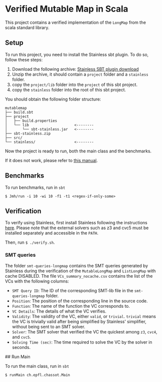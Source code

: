 # Verified Mutable Map in Scala

This project contains a verified implementation of the `LongMap` from the scala standard library.

## Setup

To run this project, you need to install the Stainless sbt plugin. To do so, follow these steps:

1. Download the following archive: [Stainless SBT plugin download]("https://github.com/epfl-lara/stainless/releases/download/v0.9.8.2/sbt-stainless.zip")
2. Unzip the archive, it should contain a `project` folder and a `stainless` folder.
3. copy the `project/lib` folder into the `project` of this sbt project.
4. copy the `stainless` folder into the root of this sbt project.

You should obtain the following folder structure:

```
mutablemap
├── build.sbt
├── project
│   ├── build.properties
│   └── lib                     <--------
│       └── sbt-stainless.jar   <--------
├── sbt-stainless.zip
├── src/
└── stainless/                  <--------
```

Now the project is ready to run, both the main class and the benchmarks.

If it does not work, please refer to [this manual]("https://epfl-lara.github.io/stainless/installation.html#usage-within-an-existing-project").

## Benchmarks

To run benchmarks, run in `sbt`

```$ Jmh/run -i 10 -wi 10 -f1 -t1 <regex-if-only-some>```

## Verification

To verify using Stainless, first install Stainless following the instructions [here]("github.com/epfl-lara/stainless"). Please note that the external solvers such as z3 and cvc5 must be installed separately and accessible in the `PATH`.

Then, run `$ ./verify.sh`.

### SMT queries

The folder `smt-queries-longmap` contains the SMT queries generated by Stainless during the verification of the `MutableLongMap` and `ListLongMap` with cache DISABLED. The file `VCs_summary_nocache.csv` contains the list of the VCs with the following columns:

- `SMT Query ID`: The ID of the corresponding SMT-lib file in the `smt-queries-longmap` folder.
- `Position`: The position of the corresponding line in the source code.
- `Function`: The name of the function the VC corresponds to.
- `VC Details`: The details of what the VC verifies.
- `Validity`: The validity of the VC, either `valid`, or `trivial`. `trivial` means the VC is trivially valid after being simplified by Stainless' simplifier, without being sent to an SMT solver.
- `Solver`: The SMT solver that verified the VC the quickest among `z3`, `cvc4`, and `cvc5`.
- `Solving Time (sec)`: The time required to solve the VC by the solver in seconds.


## Run Main

To run the main class, run in `sbt`

```$ runMain ch.epfl.chassot.Main```